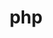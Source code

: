 ---
title: php
layout: collection
permalink: /php/
collection: php
entries_layout: grid
classes: wide
---